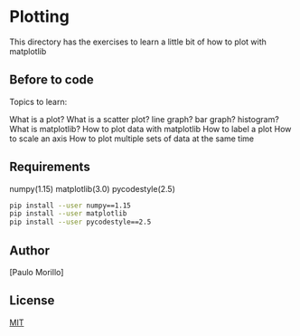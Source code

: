 # Plotting

This directory has the exercises to learn a little bit of how to plot with matplotlib

## Before to code

Topics to learn:

What is a plot?
What is a scatter plot? line graph? bar graph? histogram?
What is matplotlib?
How to plot data with matplotlib
How to label a plot
How to scale an axis
How to plot multiple sets of data at the same time

## Requirements
numpy(1.15)
matplotlib(3.0)
pycodestyle(2.5)

```bash
pip install --user numpy==1.15
pip install --user matplotlib
pip install --user pycodestyle==2.5

```


## Author
[Paulo Morillo]

## License
[MIT](https://choosealicense.com/licenses/mit/)